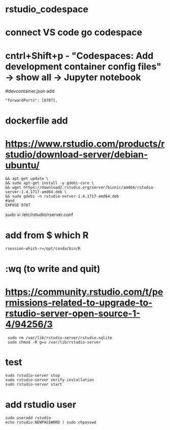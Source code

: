 # rstudio_codespace

# connect VS code go codespace
# cntrl+Shift+p - "Codespaces: Add development container config files" -> show all -> Jupyter notebook

#devcontainer.json add
```
"forwardPorts": [8787],
```

# dockerfile add
# https://www.rstudio.com/products/rstudio/download-server/debian-ubuntu/

```
&& apt-get update \
&& sudo apt-get install -y gdebi-core \
&& wget https://download2.rstudio.org/server/bionic/amd64/rstudio-server-1.4.1717-amd64.deb \
&& sudo gdebi -n rstudio-server-1.4.1717-amd64.deb
#and
EXPOSE 8787
```

sudo vi /etc/rstudio/rserver.conf
# add from $ which R
```
rsession-which-r=/opt/conda/bin/R
```
# :wq (to write and quit)

# https://community.rstudio.com/t/permissions-related-to-upgrade-to-rstudio-server-open-source-1-4/94256/3
```
 sudo rm /var/lib/rstudio-server/rstudio.sqlite 
 sudo chmod -R g=u /var/lib/rstudio-server
```

# test
```
sudo rstudio-server stop
sudo rstudio-server verify-installation
sudo rstudio-server start
```

# add rstudio user
```
sudo useradd rstudio
echo rstudio:NEWPASSWORD | sudo chpasswd 
```
